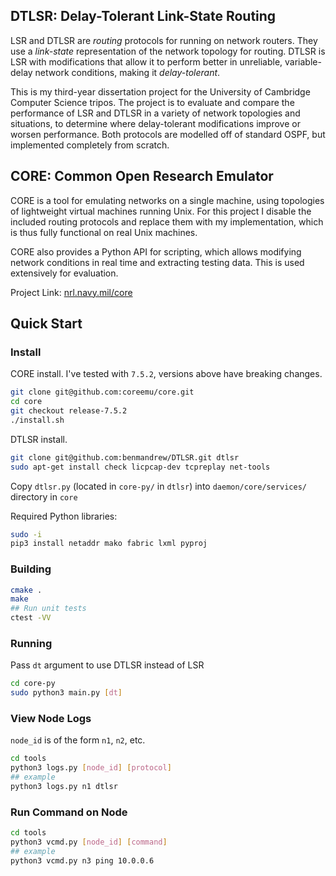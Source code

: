 ## DTLSR: Delay-Tolerant Link-State Routing

LSR and DTLSR are _routing_ protocols for running on network routers. They use a _link-state_ representation of the network topology for routing. DTLSR is LSR with modifications that allow it to perform better in unreliable, variable-delay network conditions, making it _delay-tolerant_.

This is my third-year dissertation project for the University of Cambridge Computer Science tripos. The project is to evaluate and compare the performance of LSR and DTLSR in a variety of network topologies and situations, to determine where delay-tolerant modifications improve or worsen performance. Both protocols are modelled off of standard OSPF, but implemented completely from scratch.

## CORE: Common Open Research Emulator

CORE is a tool for emulating networks on a single machine, using topologies of lightweight virtual machines running Unix. For this project I disable the included routing protocols and replace them with my implementation, which is thus fully functional on real Unix machines.

CORE also provides a Python API for scripting, which allows modifying network conditions in real time and extracting testing data. This is used extensively for evaluation.

Project Link: [nrl.navy.mil/core](https://www.nrl.navy.mil/Our-Work/Areas-of-Research/Information-Technology/NCS/CORE/)

## Quick Start

### Install

CORE install. I've tested with `7.5.2`, versions above have breaking changes.
```sh
git clone git@github.com:coreemu/core.git
cd core
git checkout release-7.5.2
./install.sh
```
DTLSR install.
```sh
git clone git@github.com:benmandrew/DTLSR.git dtlsr
sudo apt-get install check licpcap-dev tcpreplay net-tools
```
Copy `dtlsr.py` (located in `core-py/` in `dtlsr`) into `daemon/core/services/` directory in `core`

Required Python libraries:
```sh
sudo -i
pip3 install netaddr mako fabric lxml pyproj
```

### Building
```sh
cmake .
make
## Run unit tests
ctest -VV
```

### Running
Pass `dt` argument to use DTLSR instead of LSR
```sh
cd core-py
sudo python3 main.py [dt]
```

### View Node Logs
`node_id` is of the form `n1`, `n2`, etc.
```sh
cd tools
python3 logs.py [node_id] [protocol]
## example
python3 logs.py n1 dtlsr
```

### Run Command on Node
```sh
cd tools
python3 vcmd.py [node_id] [command]
## example
python3 vcmd.py n3 ping 10.0.0.6
```
